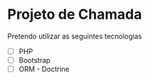 # Projeto de Chamada
Pretendo utilizar as seguintes tecnologias
- [ ] PHP
- [ ] Bootstrap
- [ ] ORM - Doctrine